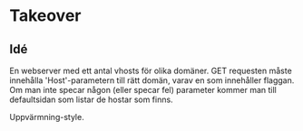 # Takeover

## Idé
En webserver med ett antal vhosts för olika domäner.
GET requesten måste innehålla 'Host'-parametern till rätt domän, varav en som innehåller flaggan.
Om man inte specar någon (eller specar fel) parameter kommer man till defaultsidan som listar de hostar som finns.

Uppvärmning-style.
